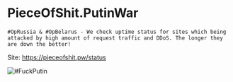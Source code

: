 # PieceOfShit.PutinWar
```
#OpRussia & #OpBelarus - We check uptime status for sites which being attacked by high amount of request traffic and DDoS. The longer they are down the better!
```

Site: https://pieceofshit.pw/status

![#FuckPutin](https://i.imgur.com/mlP4Iuc.png)
